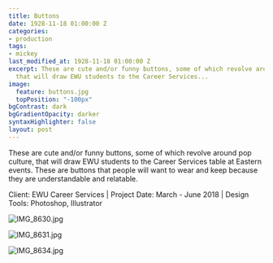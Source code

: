 ```yaml
---
title: Buttons
date: 1928-11-18 01:00:00 Z
categories:
- production
tags:
- mickey
last_modified_at: 1928-11-18 01:00:00 Z
excerpt: These are cute and/or funny buttons, some of which revolve around pop culture,
  that will draw EWU students to the Career Services...
image:
  feature: buttons.jpg
  topPosition: "-100px"
bgContrast: dark
bgGradientOpacity: darker
syntaxHighlighter: false
layout: post
---
```


These are cute and/or funny buttons, some of which revolve around pop culture, that will draw EWU students to the Career Services table at Eastern events. These are buttons that people will want to wear and keep because they are understandable and relatable.

Client: EWU Career Services | Project Date: March - June 2018 | Design Tools: Photoshop, Illustrator

![IMG_8630.jpg](/uploads/IMG_8630.jpg)

![IMG_8631.jpg](/uploads/IMG_8631.jpg)

![IMG_8634.jpg](/uploads/IMG_8634.jpg)